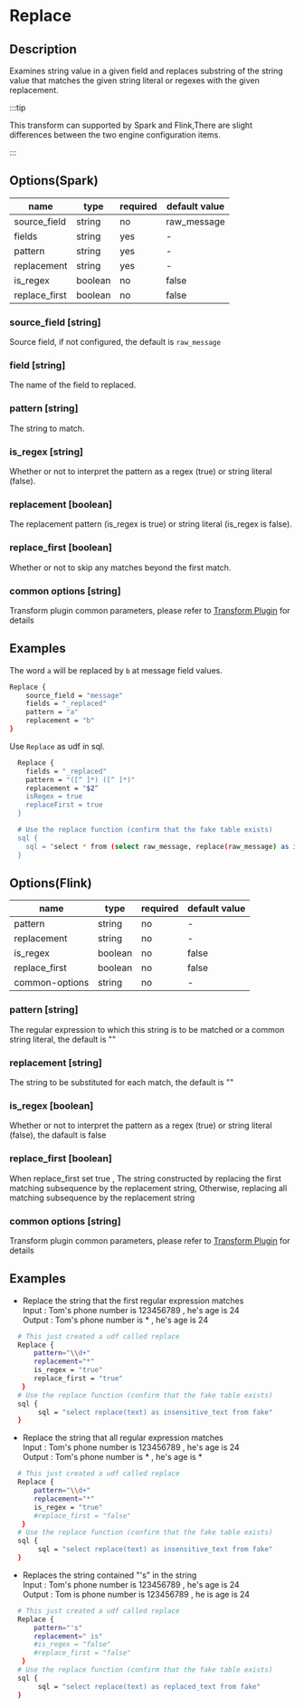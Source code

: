 # Replace

## Description

Examines string value in a given field and replaces substring of the string value that matches the given string literal
or regexes with the given replacement.

:::tip

This transform can supported by Spark and Flink,There are slight differences between the two engine configuration items.

:::

## Options(Spark)

| name           | type   | required | default value |
| -------------- | ------ | -------- | ------------- |
| source_field   | string | no       | raw_message   |
| fields         | string | yes      | -             |
| pattern        | string | yes      | -             |
| replacement    | string | yes      | -             |
| is_regex       | boolean| no       | false         |
| replace_first  | boolean| no       | false         |

### source_field [string]

Source field, if not configured, the default is `raw_message`

### field [string]

The name of the field to replaced.

### pattern [string]

The string to match.

### is_regex [string]

Whether or not to interpret the pattern as a regex (true) or string literal (false).

### replacement [boolean]

The replacement pattern (is_regex is true) or string literal (is_regex is false).

### replace_first [boolean]

Whether or not to skip any matches beyond the first match.

### common options [string]

Transform plugin common parameters, please refer to [Transform Plugin](common-options.mdx) for details

## Examples

The word `a` will be replaced by `b` at message field values.

```bash
Replace {
    source_field = "message"
    fields = "_replaced"
    pattern = "a"
    replacement = "b"
}
```

Use `Replace` as udf in sql.

```bash
  Replace {
    fields = "_replaced"
    pattern = "([^ ]*) ([^ ]*)"
    replacement = "$2“
    isRegex = true
    replaceFirst = true
  }

  # Use the replace function (confirm that the fake table exists)
  sql {
    sql = "select * from (select raw_message, replace(raw_message) as info_row from fake) t1"
  }
```

## Options(Flink)

| name  | type   | required | default value |
| ----- | ------ | -------- |---------------|
| pattern      | string | no       | -             |
| replacement | string  | no      | -             |
| is_regex | boolean  | no      | false         |
| replace_first | boolean  | no      | false         |
| common-options | string | no       | -             |

### pattern [string]

The regular expression to which this string is to be matched or a common string literal, the default is ""

### replacement [string]

The string to be substituted for each match, the default is ""

### is_regex [boolean]

Whether or not to interpret the pattern as a regex (true) or string literal (false), the dafault is false

### replace_first [boolean]

When replace_first set true , The string constructed by replacing the first matching subsequence by the replacement string, Otherwise, replacing all matching subsequence by the replacement string

### common options [string]

Transform plugin common parameters, please refer to [Transform Plugin](common-options.mdx) for details

## Examples

- Replace the string that the first regular expression matches  
  Input : Tom's phone number is 123456789 , he's age is 24  
  Output : Tom's phone number is * , he's age is 24

```bash
  # This just created a udf called replace
  Replace {
      pattern="\\d+"
      replacement="*"
      is_regex = "true"
      replace_first = "true"
   }
  # Use the replace function (confirm that the fake table exists)
  sql {
       sql = "select replace(text) as insensitive_text from fake"
  }
```

- Replace the string that all regular expression matches  
  Input : Tom's phone number is 123456789 , he's age is 24  
  Output : Tom's phone number is * , he's age is *

```bash
  # This just created a udf called replace
  Replace {
      pattern="\\d+"
      replacement="*"
      is_regex = "true"
      #replace_first = "false" 
   }
  # Use the replace function (confirm that the fake table exists)
  sql {
       sql = "select replace(text) as insensitive_text from fake"
  }
```

- Replaces the string contained "'s" in the string  
  Input : Tom's phone number is 123456789 , he's age is 24  
  Output : Tom is phone number is 123456789 , he is age is 24

```bash
  # This just created a udf called replace
  Replace {
      pattern="'s"
      replacement=" is"
      #is_regex = "false"
      #replace_first = "false"
   }
  # Use the replace function (confirm that the fake table exists)
  sql {
       sql = "select replace(text) as replaced_text from fake"
  }
```


